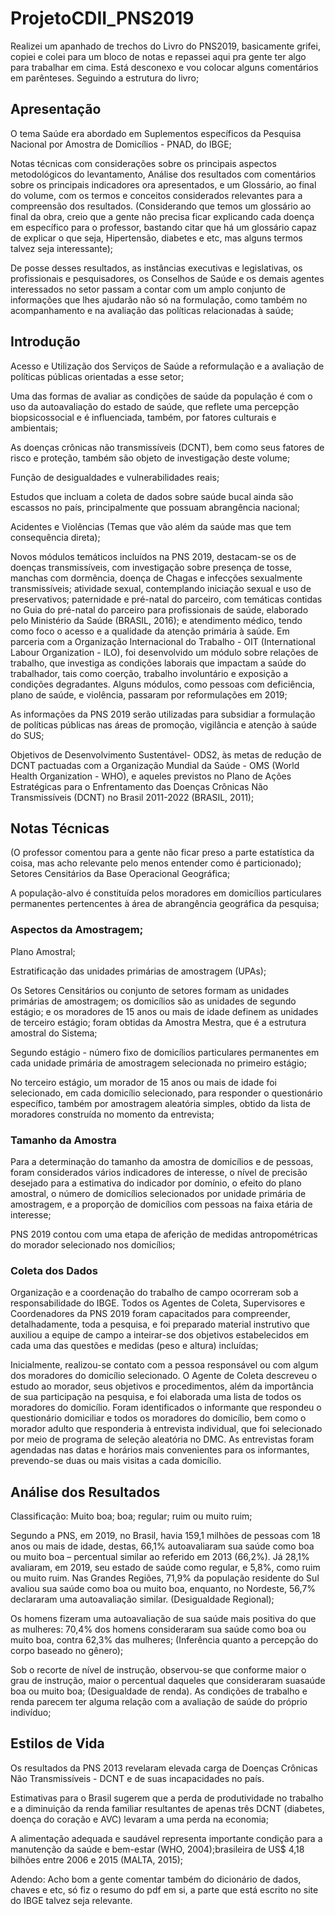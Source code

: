 # ProjetoCDII_PNS2019

Realizei um apanhado de trechos do Livro do PNS2019, basicamente grifei, copiei e colei para um bloco de notas e repassei aqui pra gente ter algo para trabalhar em cima. Está desconexo e vou colocar alguns comentários em parênteses. Seguindo a estrutura do livro;

## Apresentação

O tema Saúde era abordado em Suplementos específicos da Pesquisa Nacional por Amostra de Domicílios - PNAD, do IBGE;

Notas técnicas com considerações sobre os principais aspectos metodológicos do levantamento, Análise dos resultados com comentários sobre os principais indicadores ora apresentados, e um Glossário, ao final do volume, com os termos e conceitos considerados relevantes para a compreensão dos resultados. (Considerando que temos um glossário ao final da obra, creio que a gente não precisa ficar explicando cada doença em específico para o professor, bastando citar que há um glossário capaz de explicar o que seja, Hipertensão, diabetes e etc, mas alguns termos talvez seja interessante);

De posse desses resultados, as instâncias executivas e legislativas, os profissionais e pesquisadores, os Conselhos de Saúde e os demais agentes interessados no setor passam a contar com um amplo conjunto de informações que lhes ajudarão não só na formulação, como também no acompanhamento e na avaliação das políticas relacionadas à saúde;

## Introdução

Acesso e Utilização dos Serviços de Saúde a reformulação e a avaliação de políticas públicas orientadas a esse setor;

Uma das formas de avaliar as condições de saúde da população é com o uso da autoavaliação do estado de saúde, que reflete uma percepção biopsicossocial e é influenciada, também, por fatores culturais e ambientais;

As doenças crônicas não transmissíveis (DCNT), bem como seus fatores de risco e proteção, também são objeto de investigação deste volume;

Função de desigualdades e vulnerabilidades reais;

Estudos que incluam a coleta de dados sobre saúde bucal ainda são escassos no país, principalmente que possuam abrangência nacional;

Acidentes e Violências (Temas que vão além da saúde mas que tem consequência direta);

Novos módulos temáticos incluídos na PNS 2019, destacam-se os de doenças transmissíveis, com investigação sobre presença de tosse, manchas com dormência, doença de Chagas e infecções sexualmente transmissíveis; atividade sexual, contemplando iniciação sexual e uso de preservativos; paternidade e pré-natal do parceiro, com temáticas contidas no Guia do pré-natal do parceiro para profissionais de saúde, elaborado pelo Ministério da Saúde (BRASIL, 2016); e atendimento médico, tendo como foco o acesso e a qualidade da atenção primária à saúde. Em parceria com a Organização Internacional do Trabalho - OIT (International Labour Organization - ILO), foi desenvolvido um módulo sobre relações de trabalho, que investiga as condições laborais que impactam a saúde do trabalhador, tais como coerção, trabalho involuntário e exposição a condições degradantes. Alguns módulos, como pessoas com deficiência, plano de saúde, e violência, passaram por reformulações em 2019;

As informações da PNS 2019 serão utilizadas para subsidiar a formulação de políticas públicas nas áreas de promoção, vigilância e atenção à saúde do SUS;

Objetivos de Desenvolvimento Sustentável- ODS2, às metas de redução de DCNT pactuadas com a Organização Mundial da Saúde - OMS (World Health Organization - WHO), e aqueles previstos no Plano de Ações Estratégicas para o Enfrentamento das Doenças Crônicas Não Transmissíveis (DCNT) no Brasil 2011-2022 (BRASIL, 2011);

## Notas Técnicas

(O professor comentou para a gente não ficar preso a parte estatística da coisa, mas acho relevante pelo menos entender como é particionado);
Setores Censitários da Base Operacional Geográfica;

A população-alvo é constituída pelos moradores em domicílios particulares permanentes pertencentes à área de abrangência geográfica da pesquisa;

### Aspectos da Amostragem;

Plano Amostral;

Estratificação das unidades primárias de amostragem (UPAs);

Os Setores Censitários ou conjunto de setores formam as unidades primárias de amostragem; os domicílios são as unidades de segundo estágio; e os moradores
de 15 anos ou mais de idade definem as unidades de terceiro estágio; foram obtidas da Amostra Mestra, que é a estrutura amostral do Sistema;

Segundo estágio - número fixo de domicílios particulares permanentes em cada unidade primária de amostragem selecionada no primeiro estágio;

No terceiro estágio, um morador de 15 anos ou mais de idade foi selecionado, em cada domicílio selecionado, para responder o questionário específico, também
por amostragem aleatória simples, obtido da lista de moradores construída no momento da entrevista;

### Tamanho da Amostra

Para a determinação do tamanho da amostra de domicílios e de pessoas, foram considerados vários indicadores de interesse, o nível de precisão desejado para a estimativa do indicador por domínio, o efeito do plano amostral, o número de domicílios selecionados por unidade primária de amostragem, e a proporção de domicílios com pessoas na faixa etária de interesse;

PNS 2019 contou com uma etapa de aferição de medidas antropométricas do morador selecionado nos domicílios;

### Coleta dos Dados

Organização e a coordenação do trabalho de campo ocorreram sob a responsabilidade do IBGE. Todos os Agentes de Coleta, Supervisores e Coordenadores da PNS 2019 foram capacitados para compreender, detalhadamente, toda a pesquisa, e foi preparado material instrutivo que auxiliou a equipe de campo a inteirar-se dos objetivos estabelecidos em cada uma das questões e medidas (peso e altura) incluídas;

Inicialmente, realizou-se contato com a pessoa responsável ou com algum dos moradores do domicílio selecionado. O Agente de Coleta descreveu o estudo ao morador, seus objetivos e procedimentos, além da importância de sua participação na pesquisa, e foi elaborada uma lista de todos os moradores do domicílio. Foram identificados o informante que respondeu o questionário domiciliar e todos os moradores do domicílio, bem como o morador adulto que responderia à entrevista individual, que foi selecionado por meio de programa de seleção aleatória no DMC. As entrevistas foram agendadas nas datas e horários mais convenientes para os informantes, prevendo-se duas ou mais visitas a cada domicílio.

## Análise dos Resultados

Classificação: Muito boa; boa; regular; ruim ou muito ruim; 

Segundo a PNS, em 2019, no Brasil, havia 159,1 milhões de pessoas com 18 anos ou mais de idade, destas, 66,1% autoavaliaram sua saúde como boa ou muito boa – percentual similar ao referido em 2013 (66,2%). Já 28,1% avaliaram, em 2019, seu estado de saúde como regular, e 5,8%, como ruim ou muito ruim. Nas Grandes Regiões, 71,9% da população residente do Sul avaliou sua saúde como boa ou muito boa, enquanto, no Nordeste, 56,7% declararam uma autoavaliação similar. (Desigualdade Regional);

Os homens fizeram uma autoavaliação de sua saúde mais positiva do que as mulheres: 70,4% dos homens consideraram sua saúde como boa ou muito boa, contra 62,3% das mulheres; (Inferência quanto a percepção do corpo baseado no gênero);

Sob o recorte de nível de instrução, observou-se que conforme maior o grau de instrução, maior o percentual daqueles que consideraram suasaúde boa ou muito boa; (Desigualdade de renda). As condições de trabalho e renda parecem ter alguma relação com a avaliação de saúde do próprio indivíduo;

## Estilos de Vida	
Os resultados da PNS 2013 revelaram elevada carga de Doenças Crônicas Não Transmissíveis - DCNT e de suas incapacidades no país.

Estimativas para o Brasil sugerem que a perda de produtividade no trabalho e a diminuição da renda familiar resultantes de apenas três DCNT (diabetes, doença do coração e AVC) levaram a uma perda na economia;

A alimentação adequada e saudável representa importante condição para a manutenção da saúde e bem-estar (WHO, 2004);brasileira de US$ 4,18 bilhões entre 2006 e 2015 (MALTA, 2015);

Adendo: Acho bom a gente comentar também do dicionário de dados, chaves e etc, só fiz o resumo do pdf em si, a parte que está escrito no site do IBGE talvez seja relevante.
